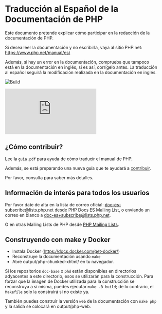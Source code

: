 # Traducción al Español de la Documentación de PHP

Este documento pretende explicar cómo participar en la redacción de la documentación de PHP.

Si desea leer la documentación y no escribirla, vaya al sitio PHP.net: https://www.php.net/manual/es/

Además, si hay un error en la documentación, comprueba que tampoco está en la documentación en inglés, si es así, corrígelo antes.
La traducción al español seguirá la modificación realizada en la documentación en inglés.

[![Build][build-badge]][build-action]

[![Revision script][revcheck-graph]][revcheck-summary]

[build-action]: https://github.com/php/doc-es/actions/workflows/integrate.yaml

[build-badge]: https://github.com/php/doc-es/actions/workflows/integrate.yaml/badge.svg?branch=master

[revcheck-summary]: http://doc.php.net/revcheck.php?p=filesummary&lang=es

[revcheck-graph]: https://doc.php.net/img-status-lang.php?lang=es

[wiki]: https://github.com/php/doc-es/wiki

## ¿Cómo contribuir?

Lee la `guia.pdf` para ayuda de cómo traducir el manual de PHP.

Además, se está preparando una nueva guía que te ayudará a [contribuir](CONTRIBUTING.md).

Por favor, consulta para saber más detalles.

## Información de interés para todos los usuarios

Por favor date de alta en la lista de correo oficial: <doc-es-subscribe@lists.php.net> desde [PHP Docs ES Mailing List](https://news-web.php.net/php.doc.es), o enviando un correo en blanco a <doc-es+subscribe@lists.php.net>.

O en otras Mailing Lists de PHP desde [PHP Mailing Lists](https://www.php.net/mailing-lists.php).

## Construyendo con make y Docker

- Instala Docker (https://docs.docker.com/get-docker/)
- Reconstruye la documentación usando `make`
- Abre output/php-chunked-xhtml/ en tu navegador.

Si los repositorios `doc-base` o `phd` están disponibles en directorios adyacentes a este directorio, esos se utilizarán para la construcción. Para forzar que la imagen de Docker utilizada para la construcción se reconstruya a sí misma, puedes ejecutar `make -B build`; de lo contrario, el `Makefile` solo la construirá si no existe ya.

También puedes construir la versión `web` de la documentación con `make php` y la salida se colocará en output/php-web.
